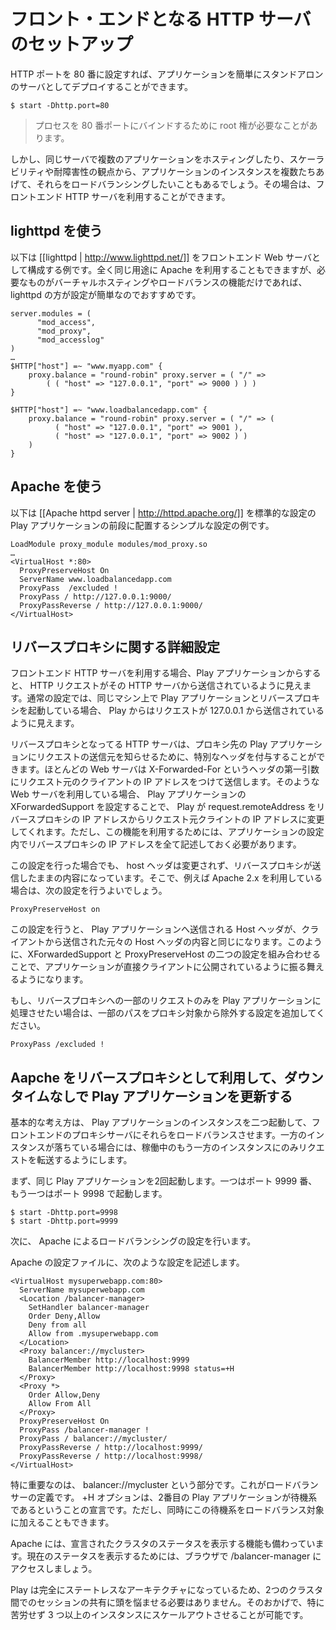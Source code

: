 <!-- translated -->
<!--
# Set-up a front-end HTTP server
-->
# フロント・エンドとなる HTTP サーバのセットアップ

<!--
You can easily deploy your application as a stand-alone server by setting the application HTTP port to 80:
-->
HTTP ポートを 80 番に設定すれば、アプリケーションを簡単にスタンドアロンのサーバとしてデプロイすることができます。


```
$ start -Dhttp.port=80
```

<!--
> Note that you probably need root permissions to bind a process on this port.
-->
> プロセスを 80 番ポートにバインドするために root 権が必要なことがあります。

<!--
But if you plan to host several applications in the same server or load balance several instances of your application for scalability or fault tolerance, you can use a front-end HTTP server.

Note that using a front-end HTTP server will never give you better performance than using Play server directly.
-->
しかし、同じサーバで複数のアプリケーションをホスティングしたり、スケーラビリティや耐障害性の観点から、アプリケーションのインスタンスを複数たちあげて、それらをロードバランシングしたいこともあるでしょう。その場合は、フロントエンド HTTP サーバを利用することができます。


<!--
## Set-up with lighttpd
-->
## lighttpd を使う

<!--
This example shows you how to configure [[lighttpd | http://www.lighttpd.net/]] as a front-end web server. Note that you can do the same with Apache, but if you only need virtual hosting or load balancing, lighttpd is a very good choice and much easier to configure!

The `/etc/lighttpd/lighttpd.conf` file should define things like this:
-->
以下は [[lighttpd | http://www.lighttpd.net/]] をフロントエンド Web サーバとして構成する例です。全く同じ用途に Apache を利用することもできますが、必要なものがバーチャルホスティングやロードバランスの機能だけであれば、 lighttpd の方が設定が簡単なのでおすすめです。

```
server.modules = (
      "mod_access",
      "mod_proxy",
      "mod_accesslog" 
)
…
$HTTP["host"] =~ "www.myapp.com" {
    proxy.balance = "round-robin" proxy.server = ( "/" =>
        ( ( "host" => "127.0.0.1", "port" => 9000 ) ) )
}
 
$HTTP["host"] =~ "www.loadbalancedapp.com" {
    proxy.balance = "round-robin" proxy.server = ( "/" => ( 
          ( "host" => "127.0.0.1", "port" => 9001 ), 
          ( "host" => "127.0.0.1", "port" => 9002 ) ) 
    )
}
```

<!--
## Set-up with Apache

The example below shows a simple set-up with [[Apache httpd server | http://httpd.apache.org/]] running in front of a standard Play configuration.
-->
## Apache を使う

以下は [[Apache httpd server | http://httpd.apache.org/]] を標準的な設定の Play アプリケーションの前段に配置するシンプルな設定の例です。

```
LoadModule proxy_module modules/mod_proxy.so
…
<VirtualHost *:80>
  ProxyPreserveHost On
  ServerName www.loadbalancedapp.com
  ProxyPass  /excluded !
  ProxyPass / http://127.0.0.1:9000/
  ProxyPassReverse / http://127.0.0.1:9000/
</VirtualHost>
```

<!--
## Advanced proxy settings

When using an HTTP frontal server, request addresses are seen as coming from the HTTP server. In a usual set-up, where you both have the Play app and the proxy running on the same machine, the Play app will see the requests coming from 127.0.0.1.

Proxy servers can add a specific header to the request to tell the proxied application where the request came from. Most web servers will add an X-Forwarded-For header with the remote client IP address as first argument. If you enable the forward support in the XForwardedSupport configuration, Play will change the request.remoteAddress from the proxy’s IP to the client’s IP. You have to list the IP addresses of your proxy servers for this to work.

However, the host header is untouched, it’ll remain issued by the proxy. If you use Apache 2.x, you can add a directive like:
-->

## リバースプロキシに関する詳細設定

フロントエンド HTTP サーバを利用する場合、Play アプリケーションからすると、 HTTP リクエストがその HTTP サーバから送信されているように見えます。通常の設定では、同じマシン上で Play アプリケーションとリバースプロキシを起動している場合、 Play からはリクエストが 127.0.0.1 から送信されているように見えます。

リバースプロキシとなってる HTTP サーバは、プロキシ先の Play アプリケーションにリクエストの送信元を知らせるために、特別なヘッダを付与することができます。ほとんどの Web サーバは X-Forwarded-For というヘッダの第一引数にリクエスト元のクライアントの IP アドレスをつけて送信します。そのような Web サーバを利用している場合、 Play アプリケーションの XForwardedSupport を設定することで、 Play が request.remoteAddress をリバースプロキシの IP アドレスからリクエスト元クライントの IP アドレスに変更してくれます。ただし、この機能を利用するためには、アプリケーションの設定内でリバースプロキシの IP アドレスを全て記述しておく必要があります。

この設定を行った場合でも、 host ヘッダは変更されず、リバースプロキシが送信したままの内容になっています。そこで、例えば Apache 2.x を利用している場合は、次の設定を行うよいでしょう。

```
ProxyPreserveHost on
```

<!--
The host: header will be the original host request header issued by the client. By combining theses two techniques, your app will appear to be directly exposed.

If you don't want this play app to occupy the whole root, add an exclusion directive to the proxy config:
-->
この設定を行うと、 Play アプリケーションへ送信される Host ヘッダが、クライアントから送信された元々の Host ヘッダの内容と同じになります。このように、XForwardedSupport と ProxyPreserveHost の二つの設定を組み合わせることで、アプリケーションが直接クライアントに公開されているように振る舞えるようになります。

もし、リバースプロキシへの一部のリクエストのみを Play アプリケーションに処理させたい場合は、一部のパスをプロキシ対象から除外する設定を追加してください。

```
ProxyPass /excluded !
```

<!--
## Apache as a front proxy to allow transparent upgrade of your application

The basic idea is to run two Play instances of your web application and let the front-end proxy load-balance them. In case one is not available, it will forward all the requests to the available one.

Let’s start the same Play application two times: one on port 9999 and one on port 9998.
-->
## Aapche をリバースプロキシとして利用して、ダウンタイムなしで Play アプリケーションを更新する

基本的な考え方は、 Play アプリケーションのインスタンスを二つ起動して、フロントエンドのプロキシサーバにそれらをロードバランスさせます。一方のインスタンスが落ちている場合には、稼働中のもう一方のインスタンスにのみリクエストを転送するようにします。

まず、同じ Play アプリケーションを2回起動します。一つはポート 9999 番、もう一つはポート 9998 で起動します。

```
$ start -Dhttp.port=9998
$ start -Dhttp.port=9999
```

<!--
Now, let’s configure our Apache web server to have a load balancer.

In Apache, I have the following configuration:
-->
次に、 Apache によるロードバランシングの設定を行います。

Apache の設定ファイルに、次のような設定を記述します。

```
<VirtualHost mysuperwebapp.com:80>
  ServerName mysuperwebapp.com
  <Location /balancer-manager>
    SetHandler balancer-manager
    Order Deny,Allow
    Deny from all
    Allow from .mysuperwebapp.com
  </Location>
  <Proxy balancer://mycluster>
    BalancerMember http://localhost:9999
    BalancerMember http://localhost:9998 status=+H
  </Proxy>
  <Proxy *>
    Order Allow,Deny
    Allow From All
  </Proxy>
  ProxyPreserveHost On
  ProxyPass /balancer-manager !
  ProxyPass / balancer://mycluster/
  ProxyPassReverse / http://localhost:9999/
  ProxyPassReverse / http://localhost:9998/
</VirtualHost>
```

<!--
The important part is balancer://mycluster. This declares a load balancer. The +H option means that the second Play application is on stand-by. But you can also instruct it to load-balance.

Apache also provides a way to view the status of your cluster. Simply point your browser to /balancer-manager to view the current status of your clusters.

Because Play is completely stateless you don’t have to manage sessions between the 2 clusters. You can actually easily scale to more than 2 Play instances.
-->
特に重要なのは、 balancer://mycluster という部分です。これがロードバランサーの定義です。 +H オプションは、2番目の Play アプリケーションが待機系であるということの宣言です。ただし、同時にこの待機系をロードバランス対象に加えることもできます。

Apache には、宣言されたクラスタのステータスを表示する機能も備わっています。現在のステータスを表示するためには、ブラウザで /balancer-manager にアクセスしましょう。

Play は完全にステートレスなアーキテクチャになっているため、2つのクラスタ間でのセッションの共有に頭を悩ませる必要はありません。そのおかげで、特に苦労せず 3 つ以上のインスタンスにスケールアウトさせることが可能です。
